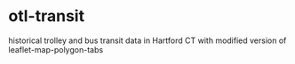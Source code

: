 # otl-transit
historical trolley and bus transit data in Hartford CT with modified version of leaflet-map-polygon-tabs
